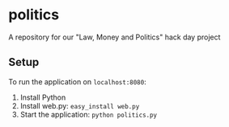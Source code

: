 # politics

A repository for our "Law, Money and Politics" hack day project

## Setup

To run the application on `localhost:8080`:

1.  Install Python
2.  Install web.py: `easy_install web.py`
3.  Start the application: `python politics.py`
